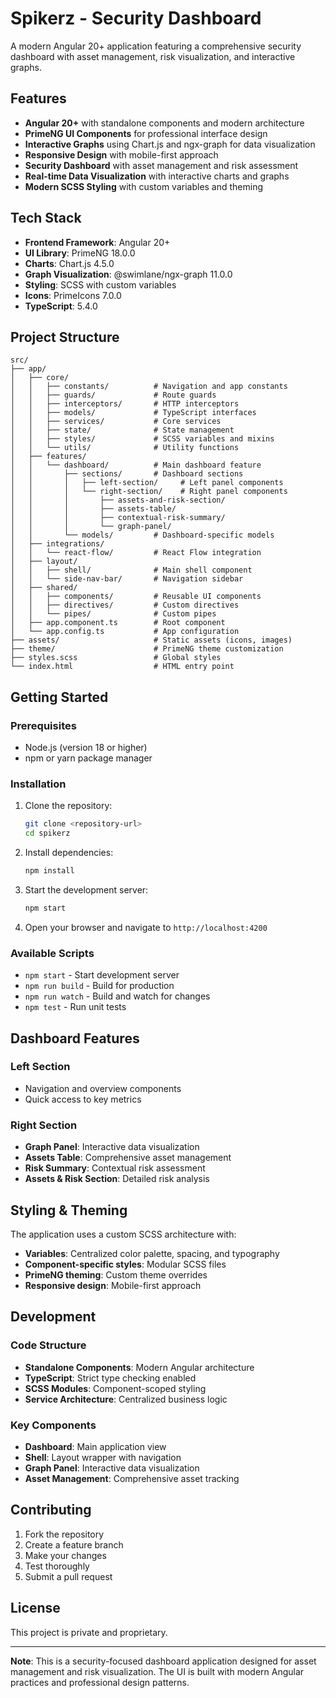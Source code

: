 # Spikerz - Security Dashboard

A modern Angular 20+ application featuring a comprehensive security dashboard with asset management, risk visualization, and interactive graphs.

## Features

- **Angular 20+** with standalone components and modern architecture
- **PrimeNG UI Components** for professional interface design
- **Interactive Graphs** using Chart.js and ngx-graph for data visualization
- **Responsive Design** with mobile-first approach
- **Security Dashboard** with asset management and risk assessment
- **Real-time Data Visualization** with interactive charts and graphs
- **Modern SCSS Styling** with custom variables and theming

## Tech Stack

- **Frontend Framework**: Angular 20+
- **UI Library**: PrimeNG 18.0.0
- **Charts**: Chart.js 4.5.0
- **Graph Visualization**: @swimlane/ngx-graph 11.0.0
- **Styling**: SCSS with custom variables
- **Icons**: PrimeIcons 7.0.0
- **TypeScript**: 5.4.0

## Project Structure

```
src/
├── app/
│   ├── core/
│   │   ├── constants/          # Navigation and app constants
│   │   ├── guards/             # Route guards
│   │   ├── interceptors/       # HTTP interceptors
│   │   ├── models/             # TypeScript interfaces
│   │   ├── services/           # Core services
│   │   ├── state/              # State management
│   │   ├── styles/             # SCSS variables and mixins
│   │   └── utils/              # Utility functions
│   ├── features/
│   │   └── dashboard/          # Main dashboard feature
│   │       ├── sections/       # Dashboard sections
│   │       │   ├── left-section/     # Left panel components
│   │       │   └── right-section/    # Right panel components
│   │       │       ├── assets-and-risk-section/
│   │       │       ├── assets-table/
│   │       │       ├── contextual-risk-summary/
│   │       │       └── graph-panel/
│   │       └── models/         # Dashboard-specific models
│   ├── integrations/
│   │   └── react-flow/         # React Flow integration
│   ├── layout/
│   │   ├── shell/              # Main shell component
│   │   └── side-nav-bar/       # Navigation sidebar
│   ├── shared/
│   │   ├── components/         # Reusable UI components
│   │   ├── directives/         # Custom directives
│   │   └── pipes/              # Custom pipes
│   ├── app.component.ts        # Root component
│   └── app.config.ts           # App configuration
├── assets/                     # Static assets (icons, images)
├── theme/                      # PrimeNG theme customization
├── styles.scss                 # Global styles
└── index.html                  # HTML entry point
```

## Getting Started

### Prerequisites

- Node.js (version 18 or higher)
- npm or yarn package manager

### Installation

1. Clone the repository:
   ```bash
   git clone <repository-url>
   cd spikerz
   ```

2. Install dependencies:
   ```bash
   npm install
   ```

3. Start the development server:
   ```bash
   npm start
   ```

4. Open your browser and navigate to `http://localhost:4200`

### Available Scripts

- `npm start` - Start development server
- `npm run build` - Build for production
- `npm run watch` - Build and watch for changes
- `npm test` - Run unit tests

## Dashboard Features

### Left Section
- Navigation and overview components
- Quick access to key metrics

### Right Section
- **Graph Panel**: Interactive data visualization
- **Assets Table**: Comprehensive asset management
- **Risk Summary**: Contextual risk assessment
- **Assets & Risk Section**: Detailed risk analysis

## Styling & Theming

The application uses a custom SCSS architecture with:
- **Variables**: Centralized color palette, spacing, and typography
- **Component-specific styles**: Modular SCSS files
- **PrimeNG theming**: Custom theme overrides
- **Responsive design**: Mobile-first approach

## Development

### Code Structure
- **Standalone Components**: Modern Angular architecture
- **TypeScript**: Strict type checking enabled
- **SCSS Modules**: Component-scoped styling
- **Service Architecture**: Centralized business logic

### Key Components
- **Dashboard**: Main application view
- **Shell**: Layout wrapper with navigation
- **Graph Panel**: Interactive data visualization
- **Asset Management**: Comprehensive asset tracking

## Contributing

1. Fork the repository
2. Create a feature branch
3. Make your changes
4. Test thoroughly
5. Submit a pull request

## License

This project is private and proprietary.

---

**Note**: This is a security-focused dashboard application designed for asset management and risk visualization. The UI is built with modern Angular practices and professional design patterns.